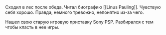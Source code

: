 Сходил в лес после обеда. Читал биографию [[Linus Pauling]]. Чувствую себя хорошо. Правда, немного тревожно, непонятно из-за чего.

Нашел свою старую игровую приставку Sony PSP. Разбирался с тем чтобы класть в нее игры.